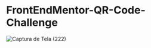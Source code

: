# FrontEndMentor-QR-Code-Challenge
![Captura de Tela (222)](https://user-images.githubusercontent.com/113179901/234918262-f455b775-0869-4727-8617-8c356acc0ac8.png)
